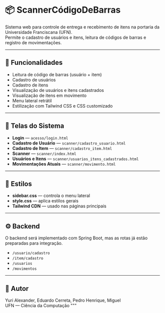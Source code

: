 # 📦 ScannerCódigoDeBarras

Sistema web para controle de entrega e recebimento de itens na portaria da Universidade Franciscana (UFN). \
Permite o cadastro de usuários e itens, leitura de códigos de barras e registro de movimentações.

---

## 🧩 Funcionalidades

- Leitura de código de barras (usuário + item)
- Cadastro de usuários
- Cadastro de itens
- Visualização de usuários e itens cadastrados
- Visualização de itens em movimento
- Menu lateral retrátil
- Estilização com Tailwind CSS e CSS customizado

---

## 🧪 Telas do Sistema

- **Login** — `acesso/login.html`
- **Cadastro de Usuário** — `scanner/cadastro_usuario.html`
- **Cadastro de Item** — `scanner/cadastro_item.html`
- **Scanner** — `scanner/index.html`
- **Usuários e Itens** — `scanner/usuarios_itens_cadastrados.html`
- **Movimentações Atuais** — `scanner/movimento.html`

---

## 🎨 Estilos

- **sidebar.css** — controla o menu lateral
- **style.css** — aplica estilos gerais
- **Tailwind CDN** — usado nas páginas principais

---

## ⚙️ Backend

O backend será implementado com Spring Boot, mas as rotas já estão preparadas para integração.

- `/usuario/cadastro`
- `/item/cadastro`
- `/usuarios`
- `/movimentos`

---

## 👤 Autor

Yuri Alexander, Eduardo Cerreta, Pedro Henrique, Miguel  
UFN — Ciência da Computação
"""

